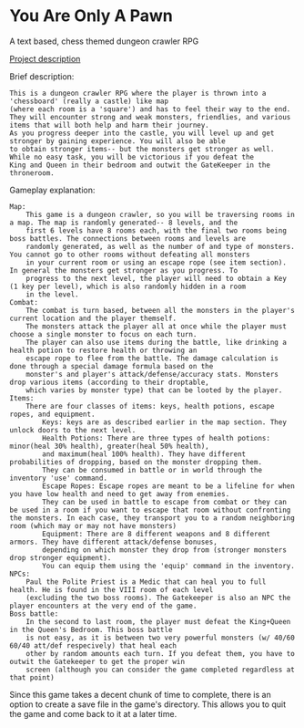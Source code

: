 # You Are Only A Pawn
A text based, chess themed dungeon crawler RPG 

[Project description](https://jimfix.github.io/csci121/assign/projects/project4/adventure.html)


Brief description:

    This is a dungeon crawler RPG where the player is thrown into a 'chessboard' (really a castle) like map 
    (where each room is a 'square') and has to feel their way to the end. 
    They will encounter strong and weak monsters, friendlies, and various items that will both help and harm their journey. 
    As you progress deeper into the castle, you will level up and get stronger by gaining experience. You will also be able
    to obtain stronger items-- but the monsters get stronger as well. While no easy task, you will be victorious if you defeat the 
    King and Queen in their bedroom and outwit the GateKeeper in the throneroom. 

Gameplay explanation:

    Map:
        This game is a dungeon crawler, so you will be traversing rooms in a map. The map is randomly generated-- 8 levels, and the 
        first 6 levels have 8 rooms each, with the final two rooms being boss battles. The connections between rooms and levels are 
        randomly generated, as well as the number of and type of monsters. You cannot go to other rooms without defeating all monsters 
        in your current room or using an escape rope (see item section). In general the monsters get stronger as you progress. To
        progress to the next level, the player will need to obtain a Key (1 key per level), which is also randomly hidden in a room
        in the level. 
    Combat: 
        The combat is turn based, between all the monsters in the player's current location and the player themself. 
        The monsters attack the player all at once while the player must choose a single monster to focus on each turn. 
        The player can also use items during the battle, like drinking a health potion to restore health or throwing an 
        escape rope to flee from the battle. The damage calculation is done through a special damage formula based on the
        monster's and player's attack/defense/accuracy stats. Monsters drop various items (according to their droptable, 
        which varies by monster type) that can be looted by the player.
    Items: 
        There are four classes of items: keys, health potions, escape ropes, and equipment.
            Keys: keys are as described earlier in the map section. They unlock doors to the next level.
            Health Potions: There are three types of health potions: minor(heal 30% health), greater(heal 50% health), 
            and maximum(heal 100% health). They have different probabilities of dropping, based on the monster dropping them. 
            They can be consumed in battle or in world through the inventory 'use' command. 
            Escape Ropes: Escape ropes are meant to be a lifeline for when you have low health and need to get away from enemies. 
            They can be used in battle to escape from combat or they can be used in a room if you want to escape that room without confronting the monsters. In each case, they transport you to a random neighboring room (which may or may not have monsters)
            Equipment: There are 8 different weapons and 8 different armors. They have different attack/defense bonuses, 
            depending on which monster they drop from (stronger monsters drop stronger equipment). 
            You can equip them using the 'equip' command in the inventory.
    NPCs:
        Paul the Polite Priest is a Medic that can heal you to full health. He is found in the VIII room of each level
        (excluding the two boss rooms). The Gatekeeper is also an NPC the player encounters at the very end of the game. 
    Boss battle:
        In the second to last room, the player must defeat the King+Queen in the Queen's Bedroom. This boss battle 
        is not easy, as it is between two very powerful monsters (w/ 40/60 60/40 att/def respecively) that heal each 
        other by random amounts each turn. If you defeat them, you have to outwit the Gatekeeper to get the proper win 
        screen (although you can consider the game completed regardless at that point)

Since this game takes a decent chunk of time to complete, there is an option to create a save file in the game's directory. This allows you to quit the game and come back to it at a later time. 

